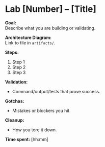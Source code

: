 # Lab [Number] – [Title]

**Goal:**  
Describe what you are building or validating.

**Architecture Diagram:**  
Link to file in `artifacts/`.

**Steps:**  
1. Step 1  
2. Step 2  
3. Step 3  

**Validation:**  
- Command/output/tests that prove success.

**Gotchas:**  
- Mistakes or blockers you hit.

**Cleanup:**  
- How you tore it down.

**Time spent:** [hh:mm]
